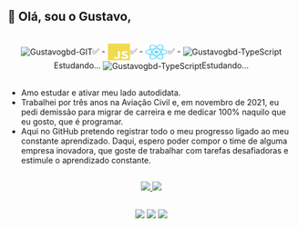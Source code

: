 ## 👋 Olá, sou o Gustavo,
<div align="center" style="display: inline_block"><br>
  <img align="center" alt="Gustavogbd-GIT" height="30" width="40" src="https://cdn.jsdelivr.net/gh/devicons/devicon/icons/git/git-original.svg">✅ - 
  <img align="center" alt="Gustavogbd-Js" height="30" width="40" src="https://raw.githubusercontent.com/devicons/devicon/master/icons/javascript/javascript-plain.svg">✅ - 
  <img align="center" alt="Gustavogbd-React" height="30" width="40" src="https://raw.githubusercontent.com/devicons/devicon/master/icons/react/react-original.svg">✅ - 
  <img align="center" alt="Gustavogbd-TypeScript" height="30" width="40" src="https://cdn.jsdelivr.net/gh/devicons/devicon/icons/typescript/typescript-original.svg">Estudando...
  <img align="center" alt="Gustavogbd-TypeScript" height="30" width="40" src="https://cdn.jsdelivr.net/gh/devicons/devicon/icons/nodejs/nodejs-original.svg">Estudando...
</div>

##

- Amo estudar e ativar meu lado autodidata.<br>
- Trabalhei por três anos na Aviação Civil e, em novembro de 2021, eu pedi demissão para migrar de carreira e me dedicar 100% naquilo que eu gosto, que é programar.<br> 
- Aqui no GitHub pretendo registrar todo o meu progresso ligado ao meu constante aprendizado. Daqui, espero poder compor o time de alguma empresa inovadora, que goste de trabalhar com tarefas desafiadoras e estimule o aprendizado constante.<br>

##
<div align="center">
  <a href="https://github.com/Gustavogbd">
  <img height="180em" src="https://github-readme-stats.vercel.app/api?username=Gustavogbd&show_icons=true&theme=dark&include_all_commits=true&count_private=true"/>
  <img height="180em" src="https://github-readme-stats.vercel.app/api/top-langs/?username=Gustavogbd&layout=compact&langs_count=7&theme=dark"/>
</div>
  
  ##
 
<div align="center"> 
  <a href="https://www.linkedin.com/in/gustavo-santos-3449a8124" target="_blank"><img src="https://img.shields.io/badge/-LinkedIn-%230077B5?style=for-the-badge&logo=linkedin&logoColor=white" target="_blank"></a> 
  <a href = "mailto:gustavokkg2@hotmail.com"><img src="https://img.shields.io/badge/Microsoft_Outlook-0078D4?style=for-the-badge&logo=microsoft-outlook&logoColor=white" target="_blank"></a>
  <a href="https://instagram.com/gustavogbd" target="_blank"><img src="https://img.shields.io/badge/-Instagram-%23E4405F?style=for-the-badge&logo=instagram&logoColor=white" target="_blank"></a>
</div>
